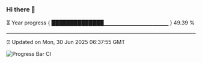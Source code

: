 ### Hi there 👋

⏳ Year progress { ██████████████▁▁▁▁▁▁▁▁▁▁▁▁▁▁▁▁ } 49.39 %

---

⏰ Updated on Mon, 30 Jun 2025 06:37:55 GMT

![Progress Bar CI](https://github.com/ZhaoGui/ZhaoGui/workflows/Progress%20Bar%20CI/badge.svg)
